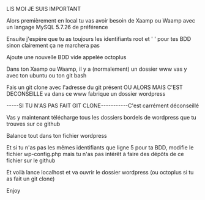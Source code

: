 LIS MOI JE SUIS IMPORTANT

Alors premièrement en local tu vas avoir besoin de Xaamp ou Waamp avec un langage MySQL 5.7.26 de préférence

Ensuite j'espère que tu as toujours les identifiants root et ' ' pour tes BDD sinon clairement ça ne marchera pas

Ajoute une nouvelle BDD vide appelée octoplus

Dans ton Xaamp ou Waamp, il y a (normalement) un dossier www vas y avec ton ubuntu ou ton git bash

Fais un git clone avec l'adresse du git présent OU ALORS MAIS C'EST DECONSEILLE va dans ce www fabrique un dossier wordpress 

-----SI TU N'AS PAS FAIT GIT CLONE-----------C'est carrément déconseillé

Vas y maintenant télécharge tous les dossiers bordels de wordpress que tu trouves sur ce github

Balance tout dans ton fichier wordpress

Et si tu n'as pas les mêmes identifiants que ligne 5 pour ta BDD, modifie le fichier wp-config.php mais tu n'as pas intérêt à faire des dépôts de ce fichier sur le github

Et voilà lance localhost et va ouvrir le dossier wordpress (ou octoplus si tu as fait un git clone)

Enjoy
